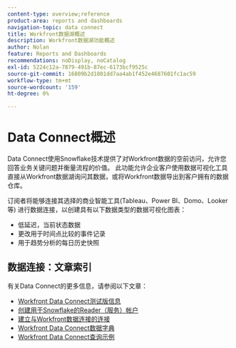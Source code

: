 ```yaml
---
content-type: overview;reference
product-area: reports and dashboards
navigation-topic: data connect
title: Workfront数据湖概述
description: Workfront数据湖功能概述
author: Nolan
feature: Reports and Dashboards
recommendations: noDisplay, noCatalog
exl-id: 5224c12a-7879-491b-87ec-6173bcf9525c
source-git-commit: 16809b2d1801dd7aa4ab1f452e4687601fc1ac59
workflow-type: tm+mt
source-wordcount: '159'
ht-degree: 0%

---
```


# Data Connect概述

Data Connect使用Snowflake技术提供了对Workfront数据的空前访问，允许您回答业务关键问题并衡量流程的价值。 此功能允许企业客户使用数据可视化工具直接从Workfront数据湖询问其数据，或将Workfront数据导出到客户拥有的数据仓库。

订阅者将能够连接其选择的商业智能工具(Tableau、Power BI、Domo、Looker等) 进行数据连接，以创建具有以下数据类型的数据可视化图表：

* 低延迟，当前状态数据
* 更改用于时间点比较的事件记录
* 用于趋势分析的每日历史快照

## 数据连接：文章索引

有关Data Connect的更多信息，请参阅以下文章：

* [Workfront Data Connect测试版信息](/help/quicksilver/product-announcements/betas/data-lake-beta/data-lake-beta-information.md)
* [创建用于Snowflake的Reader（服务）帐户](/help/quicksilver/reports-and-dashboards/data-lake/create-a-reader-account.md)
* [建立与Workfront数据连接的连接](/help/quicksilver/reports-and-dashboards/data-lake/share-data-externally.md)
* [Workfront Data Connect数据字典](/help/quicksilver/reports-and-dashboards/data-lake/data-dictionary.md)
* [Workfront Data Connect查询示例](/help/quicksilver/reports-and-dashboards/data-lake/basic-query-examples.md)
